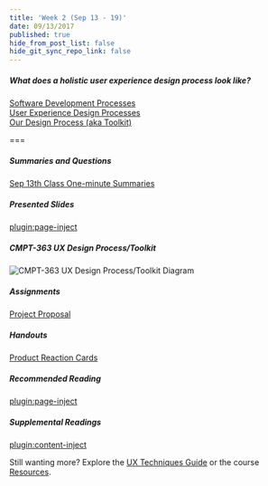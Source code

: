 ```yaml
---
title: 'Week 2 (Sep 13 - 19)'
date: 09/13/2017
published: true
hide_from_post_list: false
hide_git_sync_repo_link: false
---
```


##### What does a holistic user experience design process look like?
[Software Development Processes](https://www.swipe.to/9967fp?p=2rXR1F3mH)  
[User Experience Design Processes](https://www.swipe.to/9967fp?p=bhT4QfB2J)  
[Our Design Process (aka Toolkit)](https://www.swipe.to/9967fp?p=1Mb9rDTJS)  

===

##### Summaries and Questions  
[Sep 13th Class One-minute Summaries](https://canvas.sfu.ca/courses/36662/assignments/267537)

##### Presented Slides  
[plugin:page-inject](/slides/unit-02)

##### CMPT-363 UX Design Process/Toolkit
![CMPT-363 UX Design Process/Toolkit Diagram](/images/ux-design-process-v4.png)

##### Assignments
[Project Proposal](https://canvas.sfu.ca/courses/36662/assignments/267529)   

##### Handouts
[Product Reaction Cards](https://canvas.sfu.ca/courses/36662/files/folder/Handouts/Product%20Reaction%20Cards)  

##### Recommended Reading  
[plugin:page-inject](/required-readings/unit-02)

##### Supplemental Readings  
[plugin:content-inject](/ux-techniques/what-does-a-holistic-user-experience-design-process-look-like/user-centered-design)   

Still wanting more? Explore the [UX Techniques Guide](../../ux-techniques) or the course [Resources](../../resources).
